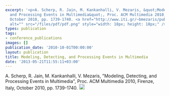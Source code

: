 ```yaml
---
excerpt: '<p>A. Scherp, R. Jain, M. Kankanhalli, V. Mezaris, &quot;Modeling, Detecting,
  and Processing Events in Multimedia&quot;, Proc. ACM Multimedia 2010, Firenze, Italy,
  October 2010, pp. 1739-1740. <a href="http://www.iti.gr/~bmezaris/publications/mm10.pdf"><img
  alt="" src="/files/pdf/pdf.png" style="width: 18px; height: 18px;" /></a></p>'
types: publication
tags:
- conference_publications
images: []
publication_date: '2010-10-01T00:00:00'
layout: publication
title: Modeling, Detecting, and Processing Events in Multimedia
date: '2013-05-21T11:55:11+03:00'
---
```

<p>A. Scherp, R. Jain, M. Kankanhalli, V. Mezaris, &quot;Modeling, Detecting, and Processing Events in Multimedia&quot;, Proc. ACM Multimedia 2010, Firenze, Italy, October 2010, pp. 1739-1740. <a href="http://www.iti.gr/~bmezaris/publications/mm10.pdf"><img alt="" src="/files/pdf/pdf.png" style="width: 18px; height: 18px;" /></a></p>
